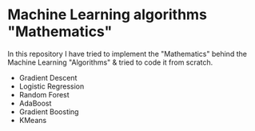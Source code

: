 # Machine Learning algorithms "Mathematics"
In this repository I have tried to implement the "Mathematics" behind the Machine Learning "Algorithms" & tried to code it from scratch.





* Gradient Descent
* Logistic Regression
* Random Forest
* AdaBoost
* Gradient Boosting
* KMeans
